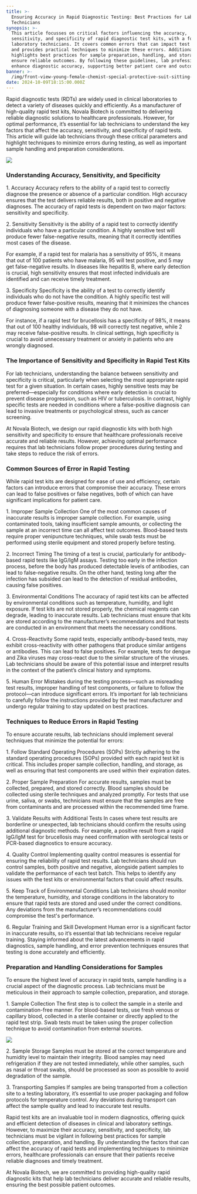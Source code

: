 ```yaml
---
title: >-
  Ensuring Accuracy in Rapid Diagnostic Testing: Best Practices for Lab
  Technicians
synopsis: >-
  This article focusses on critical factors influencing the accuracy,
  sensitivity, and specificity of rapid diagnostic test kits, with a focus on
  laboratory technicians. It covers common errors that can impact test results
  and provides practical techniques to minimize these errors. Additionally, it
  highlights best practices for sample preparation, handling, and storage to
  ensure reliable outcomes. By following these guidelines, lab professionals can
  enhance diagnostic accuracy, supporting better patient care and outcomes.
banner: >-
  /img/front-view-young-female-chemist-special-protective-suit-sitting-with-solutions-white-background-virus-lab-covid-health-chemistry_140725-92408.jpg
date: 2024-10-09T18:15:00.000Z
---
```


Rapid diagnostic tests (RDTs) are widely used in clinical laboratories to detect a variety of diseases quickly and efficiently. As a manufacturer of high-quality rapid test kits, Novala Biotech is committed to delivering reliable diagnostic solutions to healthcare professionals. However, for optimal performance, it’s essential for lab technicians to understand the key factors that affect the accuracy, sensitivity, and specificity of rapid tests. This article will guide lab technicians through these critical parameters and highlight techniques to minimize errors during testing, as well as important sample handling and preparation considerations.

![](/img/3883639.jpg)

### Understanding Accuracy, Sensitivity, and Specificity

1\. Accuracy
Accuracy refers to the ability of a rapid test to correctly diagnose the presence or absence of a particular condition. High accuracy ensures that the test delivers reliable results, both in positive and negative diagnoses. The accuracy of rapid tests is dependent on two major factors: sensitivity and specificity.

2\. Sensitivity
Sensitivity is the ability of a rapid test to correctly identify individuals who have a particular condition. A highly sensitive test will produce fewer false-negative results, meaning that it correctly identifies most cases of the disease.

For example, if a rapid test for malaria has a sensitivity of 95%, it means that out of 100 patients who have malaria, 95 will test positive, and 5 may get false-negative results. In diseases like hepatitis B, where early detection is crucial, high sensitivity ensures that most infected individuals are identified and can receive timely treatment.

3\. Specificity
Specificity is the ability of a test to correctly identify individuals who do not have the condition. A highly specific test will produce fewer false-positive results, meaning that it minimizes the chances of diagnosing someone with a disease they do not have.

For instance, if a rapid test for brucellosis has a specificity of 98%, it means that out of 100 healthy individuals, 98 will correctly test negative, while 2 may receive false-positive results. In clinical settings, high specificity is crucial to avoid unnecessary treatment or anxiety in patients who are wrongly diagnosed.

### The Importance of Sensitivity and Specificity in Rapid Test Kits

For lab technicians, understanding the balance between sensitivity and specificity is critical, particularly when selecting the most appropriate rapid test for a given situation. In certain cases, highly sensitive tests may be preferred—especially for conditions where early detection is crucial to prevent disease progression, such as HIV or tuberculosis. In contrast, highly specific tests are needed in conditions where a false-positive diagnosis can lead to invasive treatments or psychological stress, such as cancer screening.

At Novala Biotech, we design our rapid diagnostic kits with both high sensitivity and specificity to ensure that healthcare professionals receive accurate and reliable results. However, achieving optimal performance requires that lab technicians follow proper procedures during testing and take steps to reduce the risk of errors.

### Common Sources of Error in Rapid Testing

While rapid test kits are designed for ease of use and efficiency, certain factors can introduce errors that compromise their accuracy. These errors can lead to false positives or false negatives, both of which can have significant implications for patient care.

1\. Improper Sample Collection
One of the most common causes of inaccurate results is improper sample collection. For example, using contaminated tools, taking insufficient sample amounts, or collecting the sample at an incorrect time can all affect test outcomes. Blood-based tests require proper venipuncture techniques, while swab tests must be performed using sterile equipment and stored properly before testing.

2\. Incorrect Timing
The timing of a test is crucial, particularly for antibody-based rapid tests like IgG/IgM assays. Testing too early in the infection process, before the body has produced detectable levels of antibodies, can lead to false-negative results. On the other hand, testing long after the infection has subsided can lead to the detection of residual antibodies, causing false positives.

3\. Environmental Conditions
The accuracy of rapid test kits can be affected by environmental conditions such as temperature, humidity, and light exposure. If test kits are not stored properly, the chemical reagents can degrade, leading to inaccurate results. Lab technicians must ensure that kits are stored according to the manufacturer’s recommendations and that tests are conducted in an environment that meets the necessary conditions.

4\. Cross-Reactivity
Some rapid tests, especially antibody-based tests, may exhibit cross-reactivity with other pathogens that produce similar antigens or antibodies. This can lead to false positives. For example, tests for dengue and Zika viruses may cross-react due to the similar structure of the viruses. Lab technicians should be aware of this potential issue and interpret results in the context of the patient’s clinical history and symptoms.

5\. Human Error
Mistakes during the testing process—such as misreading test results, improper handling of test components, or failure to follow the protocol—can introduce significant errors. It’s important for lab technicians to carefully follow the instructions provided by the test manufacturer and undergo regular training to stay updated on best practices.

### Techniques to Reduce Errors in Rapid Testing

To ensure accurate results, lab technicians should implement several techniques that minimize the potential for errors:

1\. Follow Standard Operating Procedures (SOPs)
Strictly adhering to the standard operating procedures (SOPs) provided with each rapid test kit is critical. This includes proper sample collection, handling, and storage, as well as ensuring that test components are used within their expiration dates.

2\. Proper Sample Preparation
For accurate results, samples must be collected, prepared, and stored correctly. Blood samples should be collected using sterile techniques and analyzed promptly. For tests that use urine, saliva, or swabs, technicians must ensure that the samples are free from contaminants and are processed within the recommended time frame.

3\. Validate Results with Additional Tests
In cases where test results are borderline or unexpected, lab technicians should confirm the results using additional diagnostic methods. For example, a positive result from a rapid IgG/IgM test for brucellosis may need confirmation with serological tests or PCR-based diagnostics to ensure accuracy.

4\. Quality Control
Implementing quality control measures is essential for ensuring the reliability of rapid test results. Lab technicians should run control samples, both positive and negative, alongside patient samples to validate the performance of each test batch. This helps to identify any issues with the test kits or environmental factors that could affect results.

5\. Keep Track of Environmental Conditions
Lab technicians should monitor the temperature, humidity, and storage conditions in the laboratory to ensure that rapid tests are stored and used under the correct conditions. Any deviations from the manufacturer’s recommendations could compromise the test's performance.

6\. Regular Training and Skill Development
Human error is a significant factor in inaccurate results, so it’s essential that lab technicians receive regular training. Staying informed about the latest advancements in rapid diagnostics, sample handling, and error prevention techniques ensures that testing is done accurately and efficiently.

### Preparation and Handling Considerations for Samples

To ensure the highest level of accuracy in rapid tests, sample handling is a crucial aspect of the diagnostic process. Lab technicians must be meticulous in their approach to sample collection, preparation, and storage.

1\. Sample Collection
The first step is to collect the sample in a sterile and contamination-free manner. For blood-based tests, use fresh venous or capillary blood, collected in a sterile container or directly applied to the rapid test strip. Swab tests must be taken using the proper collection technique to avoid contamination from external sources.

![](</img/Screenshot 2024-10-15 203350.jpg>)

2\. Sample Storage
Samples must be stored at the correct temperature and humidity level to maintain their integrity. Blood samples may need refrigeration if they are not tested immediately, while other samples, such as nasal or throat swabs, should be processed as soon as possible to avoid degradation of the sample.

3\. Transporting Samples
If samples are being transported from a collection site to a testing laboratory, it’s essential to use proper packaging and follow protocols for temperature control. Any deviations during transport can affect the sample quality and lead to inaccurate test results.

Rapid test kits are an invaluable tool in modern diagnostics, offering quick and efficient detection of diseases in clinical and laboratory settings. However, to maximize their accuracy, sensitivity, and specificity, lab technicians must be vigilant in following best practices for sample collection, preparation, and handling. By understanding the factors that can affect the accuracy of rapid tests and implementing techniques to minimize errors, healthcare professionals can ensure that their patients receive reliable diagnoses and timely treatment.

At Novala Biotech, we are committed to providing high-quality rapid diagnostic kits that help lab technicians deliver accurate and reliable results, ensuring the best possible patient outcomes.
